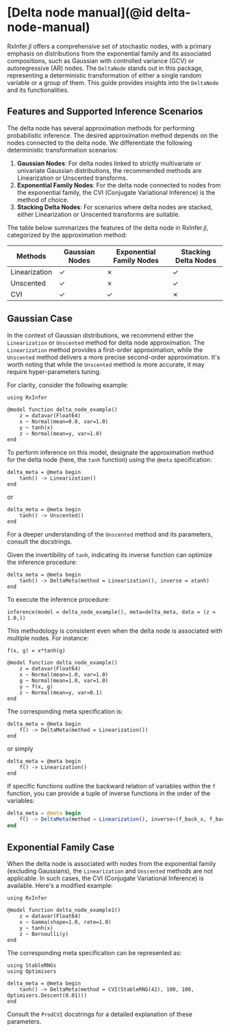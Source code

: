 # [Delta node manual](@id delta-node-manual)

RxInfer.jl offers a comprehensive set of stochastic nodes, with a primary emphasis on distributions from the exponential family and its associated compositions, such as Gaussian with controlled variance (GCV) or autoregressive (AR) nodes. The `DeltaNode` stands out in this package, representing a deterministic transformation of either a single random variable or a group of them. This guide provides insights into the `DeltaNode` and its functionalities.

## Features and Supported Inference Scenarios

The delta node has several approximation methods for performing probabilistic inference. The desired approximation method depends on the nodes connected to the delta node. We differentiate the following deterministic transformation scenarios:

1. **Gaussian Nodes**: For delta nodes linked to strictly multivariate or univariate Gaussian distributions, the recommended methods are Linearization or Unscented transforms.
2. **Exponential Family Nodes**: For the delta node connected to nodes from the exponential family, the CVI (Conjugate Variational Inference) is the method of choice.
3. **Stacking Delta Nodes**: For scenarios where delta nodes are stacked, either Linearization or Unscented transforms are suitable.

The table below summarizes the features of the delta node in RxInfer.jl, categorized by the approximation method:

| Methods       | Gaussian Nodes | Exponential Family Nodes | Stacking Delta Nodes 
|---------------|----------------|--------------------------|----------------------
| Linearization | ✓              | ✗                        | ✓                    
| Unscented     | ✓              | ✗                        | ✓                    
| CVI           | ✓              | ✓                        | ✗                    

## Gaussian Case

In the context of Gaussian distributions, we recommend either the `Linearization` or `Unscented` method for delta node approximation. The `Linearization` method provides a first-order approximation, while the `Unscented` method delivers a more precise second-order approximation. It's worth noting that while the `Unscented` method is more accurate, it may require hyper-parameters tuning.


For clarity, consider the following example:

```@example delta_node_example
using RxInfer

@model function delta_node_example()
    z = datavar(Float64)
    x ~ Normal(mean=0.0, var=1.0)
    y ~ tanh(x)
    z ~ Normal(mean=y, var=1.0)
end
```

To perform inference on this model, designate the approximation method for the delta node (here, the `tanh` function) using the `@meta` specification:

```@example delta_node_example
delta_meta = @meta begin 
    tanh() -> Linearization()
end
```
or
```@example delta_node_example
delta_meta = @meta begin 
    tanh() -> Unscented()
end
```

For a deeper understanding of the `Unscented` method and its parameters, consult the docstrings.

Given the invertibility of `tanh`, indicating its inverse function can optimize the inference procedure:

```@example delta_node_example
delta_meta = @meta begin 
    tanh() -> DeltaMeta(method = Linearization(), inverse = atanh)
end
```

To execute the inference procedure:

```@example delta_node_example
inference(model = delta_node_example(), meta=delta_meta, data = (z = 1.0,))
```

This methodology is consistent even when the delta node is associated with multiple nodes. For instance:

```@example delta_node_example
f(x, g) = x*tanh(g)
```

```@example delta_node_example
@model function delta_node_example()
    z = datavar(Float64)
    x ~ Normal(mean=1.0, var=1.0)
    g ~ Normal(mean=1.0, var=1.0)
    y ~ f(x, g)
    z ~ Normal(mean=y, var=0.1)
end
```

The corresponding meta specification is:

```@example delta_node_example
delta_meta = @meta begin 
    f() -> DeltaMeta(method = Linearization())
end
```
or simply
```@example delta_node_example
delta_meta = @meta begin 
    f() -> Linearization()
end
```

If specific functions outline the backward relation of variables within the `f` function, you can provide a tuple of inverse functions in the order of the variables:

```julia
delta_meta = @meta begin 
    f() -> DeltaMeta(method = Linearization(), inverse=(f_back_x, f_back_g))
end
```

## Exponential Family Case

When the delta node is associated with nodes from the exponential family (excluding Gaussians), the `Linearization` and `Unscented` methods are not applicable. In such cases, the CVI (Conjugate Variational Inference) is available. Here's a modified example:

```@example delta_node_example_cvi
using RxInfer

@model function delta_node_example1()
    z = datavar(Float64)
    x ~ Gamma(shape=1.0, rate=1.0)
    y ~ tanh(x)
    z ~ Bernoulli(y)
end
```

The corresponding meta specification can be represented as:

```@example delta_node_example_cvi
using StableRNGs
using Optimisers

delta_meta = @meta begin 
    tanh() -> DeltaMeta(method = CVI(StableRNG(42), 100, 100, Optimisers.Descent(0.01)))
end
```

Consult the `ProdCVI` docstrings for a detailed explanation of these parameters.